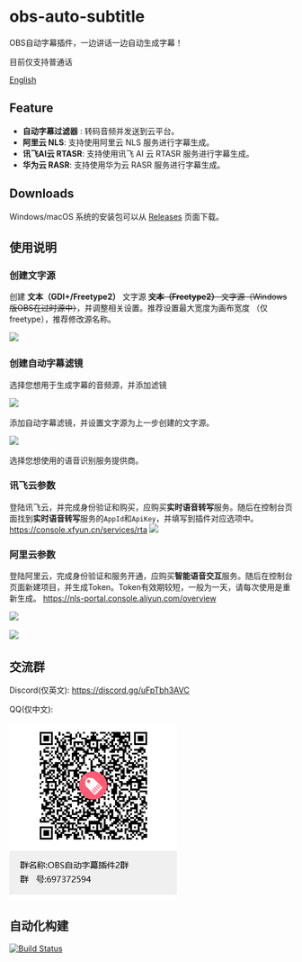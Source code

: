 # obs-auto-subtitle
OBS自动字幕插件，一边讲话一边自动生成字幕！

目前仅支持普通话

[English](./README.md)

## Feature
- **自动字幕过滤器** : 转码音频并发送到云平台。
- **阿里云 NLS**: 支持使用阿里云 NLS 服务进行字幕生成。
- **讯飞AI云 RTASR**: 支持使用讯飞 AI 云 RTASR 服务进行字幕生成。
- **华为云 RASR**: 支持使用华为云 RASR 服务进行字幕生成。

## Downloads
Windows/macOS 系统的安装包可以从 [Releases](https://github.com/summershrimp/obs-auto-subtitle/releases) 页面下载。

## 使用说明
### 创建文字源
创建 **文本（GDI+/Freetype2）** 文字源 ~~**文本（Freetype2）** 文字源（Windows版OBS在过时源中）~~，并调整相关设置。推荐设置最大宽度为画布宽度 （仅freetype），推荐修改源名称。

![](./images/obs-source-text.png)


### 创建自动字幕滤镜
选择您想用于生成字幕的音频源，并添加滤镜

![](./images/obs-source-audio.png)

添加自动字幕滤镜，并设置文字源为上一步创建的文字源。

![](./images/obs-filter-autosub.png)

选择您想使用的语音识别服务提供商。

### 讯飞云参数
登陆讯飞云，并完成身份验证和购买，应购买**实时语音转写**服务。随后在控制台页面找到**实时语音转写**服务的`AppId`和`ApiKey`，并填写到插件对应选项中。
https://console.xfyun.cn/services/rta
![](./images/xfyun-rtasr.png)

### 阿里云参数
登陆阿里云，完成身份验证和服务开通，应购买**智能语音交互**服务。随后在控制台页面新建项目，并生成Token。Token有效期较短，一般为一天，请每次使用是重新生成。
https://nls-portal.console.aliyun.com/overview

![](./images/aliyun-nls-token.png)

![](./images/aliyun-nls-appkey.png)


## 交流群

Discord(仅英文): https://discord.gg/uFpTbh3AVC

QQ(仅中文):

![QQ](./images/qq-group.png)

## 自动化构建
[![Build Status](https://xm1994.visualstudio.com/obs-auto-subtitle/_apis/build/status/summershrimp.obs-auto-subtitle?branchName=master)](https://xm1994.visualstudio.com/obs-auto-subtitle/_build/latest?definitionId=1&branchName=master)

